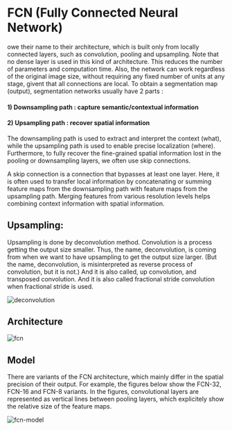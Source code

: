 # FCN (Fully Connected Neural Network)
owe their name to their architecture, which is built only from locally connected layers, such as convolution, pooling and upsampling. Note that no dense layer is used in this kind of architecture. This reduces the number of parameters and computation time. Also, the network can work regardless of the original image size, without requiring any fixed number of units at any stage, givent that all connections are local. To obtain a segmentation map (output), segmentation networks usually have 2 parts :

#### 1) Downsampling path : capture semantic/contextual information
#### 2) Upsampling path : recover spatial information

The downsampling path is used to extract and interpret the context (what), while the upsampling path is used to enable precise localization (where). Furthermore, to fully recover the fine-grained spatial information lost in the pooling or downsampling layers, we often use skip connections.

A skip connection is a connection that bypasses at least one layer. Here, it is often used to transfer local information by concatenating or summing feature maps from the downsampling path with feature maps from the upsampling path. Merging features from various resolution levels helps combining context information with spatial information.

## Upsampling:
Upsampling is done by deconvolution method. Convolution is a process getting the output size smaller. Thus, the name, deconvolution, is coming from when we want to have upsampling to get the output size larger. (But the name, deconvolution, is misinterpreted as reverse process of convolution, but it is not.) And it is also called, up convolution, and transposed convolution. And it is also called fractional stride convolution when fractional stride is used.

![deconvolution](https://user-images.githubusercontent.com/50628520/86765060-5eeddc80-c068-11ea-9dff-dd9b34127135.gif)


## Architecture
![fcn](https://user-images.githubusercontent.com/50628520/86765342-c310a080-c068-11ea-85f4-02c43dbdda34.png)

## Model
There are variants of the FCN architecture, which mainly differ in the spatial precision of their output. For example, the figures below show the FCN-32, FCN-16 and FCN-8 variants. In the figures, convolutional layers are represented as vertical lines between pooling layers, which explicitely show the relative size of the feature maps.

![fcn-model](https://user-images.githubusercontent.com/50628520/86765936-8b562880-c069-11ea-9502-152e3472085f.png)

